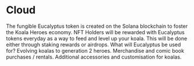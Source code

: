 # Cloud
The fungible Eucalyptus token is created on the Solana blockchain to foster the Koala Heroes economy. 
NFT Holders will be rewarded with Eucalyptus tokens everyday as a way to feed and level up your koala. 
This will be done either through staking rewards or airdrops.
What will Eucalyptus be used for?
Evolving koalas to generation 2 heroes. 
Merchandise and comic book purchases / rentals.
Additional accessories and customisation for koalas. 
